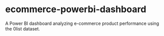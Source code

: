 # ecommerce-powerbi-dashboard
A Power BI dashboard analyzing e-commerce product performance using the 0list dataset.
